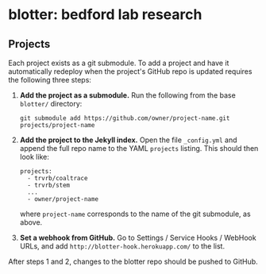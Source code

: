 # blotter: bedford lab research


## Projects

Each project exists as a git submodule.  To add a project and have it automatically redeploy when the project's GitHub repo is updated requires the following three steps:

1. 	**Add the project as a submodule.** Run the following from the base `blotter/` directory:
	```
	git submodule add https://github.com/owner/project-name.git projects/project-name
	```

2. 	**Add the project to the Jekyll index.** Open the file `_config.yml` and append the full repo name to the YAML `projects` listing.  This should then look like:
	```
	projects:
	  - trvrb/coaltrace
	  - trvrb/stem
	  ...
	  - owner/project-name
	```
	where `project-name` corresponds to the name of the git submodule, as above.

	
3. 	**Set a webhook from GitHub.** Go to Settings / Service Hooks / WebHook URLs, and add `http://blotter-hook.herokuapp.com/` to the list.

After steps 1 and 2, changes to the blotter repo should be pushed to GitHub.
